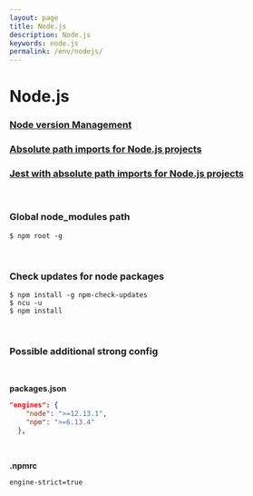 ```yaml
---
layout: page
title: Node.js
description: Node.js
keywords: node.js
permalink: /env/nodejs/
---
```


# Node.js

### [Node version Management](/env/nodejs/nvm/)

### [Absolute path imports for Node.js projects](/env/nodejs/absolute-path-imports/)

### [Jest with absolute path imports for Node.js projects](/env/nodejs/jest/)

<br/>

### Global node_modules path

```
$ npm root -g
```

<br/>

### Check updates for node packages

```
$ npm install -g npm-check-updates
$ ncu -u
$ npm install
```

<br/>

### Possible additional strong config

<br/>

**packages.json**

```json
"engines": {
    "node": ">=12.13.1",
    "npm": ">=6.13.4"
  },
```

<br/>

**.npmrc**

```
engine-strict=true
```
